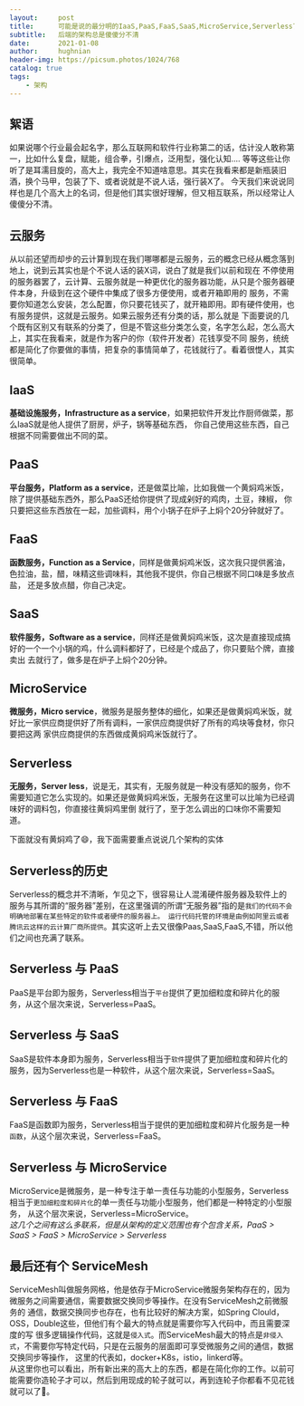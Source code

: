 ```yaml
---
layout:     post
title:      可能是说的最分明的IaaS,PaaS,FaaS,SaaS,MicroService,Serverless了
subtitle:   后端的架构总是傻傻分不清
date:       2021-01-08
author:     hughnian
header-img: https://picsum.photos/1024/768
catalog: true
tags:
    - 架构
---
```


## 絮语
如果说哪个行业最会起名字，那么互联网和软件行业称第二的话，估计没人敢称第一，比如什么复盘，赋能，组合拳，引爆点，泛用型，强化认知....
等等这些让你听了是耳濡目旋的，高大上，我完全不知道啥意思。其实在我看来都是新瓶装旧酒，换个马甲，包装了下、或者说就是不说人话，强行装X了。
今天我们来说说同样也是几个高大上的名词，但是他们其实很好理解，但又相互联系，所以经常让人傻傻分不清。    

## 云服务
从以前还望而却步的云计算到现在我们哪哪都是云服务，云的概念已经从概念落到地上，说到云其实也是个不说人话的装X词，说白了就是我们以前和现在
不停使用的服务器罢了，云计算、云服务就是一种更优化的服务器功能，从只是个服务器硬件本身，升级到在这个硬件中集成了很多方便使用，或者开箱即用的
服务，不需要你知道怎么安装，怎么配置，你只要花钱买了，就开箱即用。即有硬件使用，也有服务提供，这就是云服务。如果云服务还有分类的话，那么就是
下面要说的几个既有区别又有联系的分类了，但是不管这些分类怎么变，名字怎么起，怎么高大上，其实在我看来，就是作为客户的你（软件开发者）花钱享受不同
服务，统统都是简化了你要做的事情，把复杂的事情简单了，花钱就行了。看着很憷人，其实很简单。

## IaaS
**基础设施服务，Infrastructure as a service**，如果把软件开发比作厨师做菜，那么IaaS就是他人提供了厨房，炉子，锅等基础东西，
你自己使用这些东西，自己根据不同需要做出不同的菜。    

## PaaS
**平台服务，Platform as a service**，还是做菜比喻，比如我做一个黄焖鸡米饭，除了提供基础东西外，那么PaaS还给你提供了现成剁好的鸡肉，土豆，辣椒，
你只要把这些东西放在一起，加些调料，用个小锅子在炉子上焖个20分钟就好了。   

## FaaS
**函数服务，Function as a Service**，同样是做黄焖鸡米饭，这次我只提供酱油，色拉油，盐，醋，味精这些调味料，其他我不提供，你自己根据不同口味是多放点盐，
还是多放点醋，你自己决定。   

## SaaS
**软件服务，Software as a service**，同样还是做黄焖鸡米饭，这次是直接现成搞好的一个一个小锅的鸡，什么调料都好了，已经是个成品了，你只要贴个牌，直接卖出
去就行了，做多是在炉子上焖个20分钟。    

## MicroService
**微服务，Micro service**，微服务是服务整体的细化，如果还是做黄焖鸡米饭，就好比一家供应商提供好了所有调料，一家供应商提供好了所有的鸡块等食材，你只要把这两
家供应商提供的东西做成黄焖鸡米饭就行了。   

## Serverless
**无服务，Server less**，说是无，其实有，无服务就是一种没有感知的服务，你不需要知道它怎么实现的。如果还是做黄焖鸡米饭，无服务在这里可以比喻为已经调味好的调料包，你直接往黄焖鸡里倒
就行了，至于怎么调出的口味你不需要知道。      

下面就没有黄焖鸡了😄，我下面需要重点说说几个架构的实体   

## Serverless的历史
Serverless的概念并不清晰，乍见之下，很容易让人混淆硬件服务器及软件上的服务与其所谓的“服务器”差别，在这里强调的所谓“无服务器”指的是`我们的代码不会明确地部署在某些特定的软件或者硬件的服务器上。
运行代码托管的环境是由例如阿里云或者腾讯云这样的云计算厂商所提供`。其实这听上去又很像Paas,SaaS,FaaS,不错，所以他们之间也充满了联系。   

## Serverless 与 PaaS
PaaS是平台即为服务，Serverless相当于`平台`提供了更加细粒度和碎片化的服务，从这个层次来说，Serverless=PaaS。   

## Serverless 与 SaaS
SaaS是软件本身即为服务，Serverless相当于`软件`提供了更加细粒度和碎片化的服务，因为Serverless也是一种软件，从这个层次来说，Serverless=SaaS。   

## Serverless 与 FaaS
FaaS是函数即为服务，Serverless相当于提供的更加细粒度和碎片化服务是一种`函数`，从这个层次来说，Serverless=FaaS。   
 
## Serverless 与 MicroService
MicroService是微服务，是一种专注于单一责任与功能的小型服务，Serverless相当于`更加细粒度和碎片化`的单一责任与功能小型服务，他们都是一种特定的小型服务，
从这个层次来说，Serverless=MicroService。   
_这几个之间有这么多联系，但是从架构的定义范围也有个包含关系，PaaS > SaaS > FaaS > MicroService > Serverless_    

## 最后还有个 ServiceMesh
ServiceMesh叫做服务网格，他是依存于MicroService微服务架构存在的，因为微服务之间需要通信，需要数据交换同步等操作。在没有ServiceMesh之前微服务的
通信，数据交换同步也存在，也有比较好的解决方案，如Spring Clould，OSS，Double这些，但他们有个最大的特点就是需要你写入代码中，而且需要深度的写
很多逻辑操作代码，这就是`侵入式`。而ServiceMesh最大的特点是`非侵入式`，不需要你写特定代码，只是在云服务的层面即可享受微服务之间的通信，数据交换同步等操作，
这里的代表如，docker+K8s，istio，linkerd等。   
从这里你也可以看出，所有新出来的高大上的东西，都是在简化你的工作。以前可能需要你造轮子才可以，然后到用现成的轮子就可以，再到连轮子你都看不见花钱就可以了🙂。   

